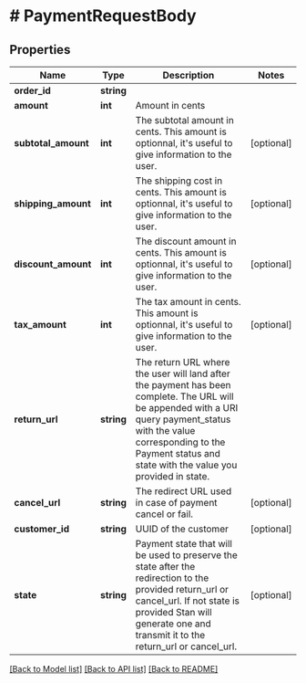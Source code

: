 # # PaymentRequestBody

## Properties

Name | Type | Description | Notes
------------ | ------------- | ------------- | -------------
**order_id** | **string** |  |
**amount** | **int** | Amount in cents |
**subtotal_amount** | **int** | The subtotal amount in cents. This amount is optionnal, it&#39;s useful to give information to the user. | [optional]
**shipping_amount** | **int** | The shipping cost in cents. This amount is optionnal, it&#39;s useful to give information to the user. | [optional]
**discount_amount** | **int** | The discount amount in cents. This amount is optionnal, it&#39;s useful to give information to the user. | [optional]
**tax_amount** | **int** | The tax amount in cents. This amount is optionnal, it&#39;s useful to give information to the user. | [optional]
**return_url** | **string** | The return URL where the user will land after the payment has been complete. The URL will be appended with a URI query payment_status with the value corresponding to the Payment status and state with the value you provided in state. |
**cancel_url** | **string** | The redirect URL used in case of payment cancel or fail. | [optional]
**customer_id** | **string** | UUID of the customer | [optional]
**state** | **string** | Payment state that will be used to preserve the state after the redirection to the provided return_url or cancel_url. If not state is provided Stan will generate one and transmit it to the return_url or cancel_url. | [optional]

[[Back to Model list]](../../README.md#models) [[Back to API list]](../../README.md#endpoints) [[Back to README]](../../README.md)

